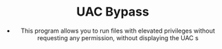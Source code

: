 <div align="center">

# UAC Bypass

- This program allows you to run files with elevated privileges without requesting any permission, without displaying the UAC s